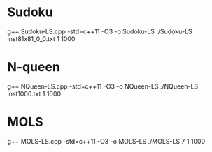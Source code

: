 # Sudoku
g++ Sudoku-LS.cpp -std=c++11 -O3 -o Sudoku-LS
./Sudoku-LS inst81x81_0_0.txt 1 1000

# N-queen
g++ NQueen-LS.cpp -std=c++11 -O3 -o NQueen-LS
./NQueen-LS inst1000.txt 1 1000

# MOLS
g++ MOLS-LS.cpp -std=c++11 -O3 -o MOLS-LS
./MOLS-LS 7 1 1000